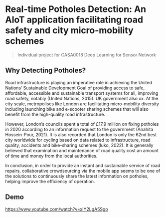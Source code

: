 
# Real-time Potholes Detection: An AIoT application facilitating road safety and city micro-mobility schemes


> Individual project for CASA0018 Deep Learning for Sensor Network



## Why Detecting Potholes?
Road infrastructure is playing an imperative role in achieving the United Nations’ Sustainable Development Goal of providing access to safe, affordable, accessible and sustainable transport systems for all, improving road safety, notably (United Nations, 2015). UK government also xx. 
At the city scale, metropolises like London are facilitating micro-mobility diversity including launching bike and e-scooter sharing schemes that will also benefit from the high-quality road infrastructure.

However, London’s councils spent a total of £17.9 million on fixing potholes in 2020 according to an information request to the government (Anahita Hossein-Pour, 2021). It is also recorded that London is only the 62nd best city worldwide for cycling based on data related to infrastructure, road quality, accidents and bike-sharing schemes (luko, 2022). It is generally believed that examination and maintenance of road quality cost an amount of time and money from the local authorities.

In conclusion, in order to provide an instant and sustainable service of road repairs, collaborative crowdsourcing via the mobile app seems to be one of the solutions to continuously share the latest information on potholes, helping improve the efficiency of operation.




## Demo

https://www.youtube.com/watch?v=xIY2LgA5Sgo
